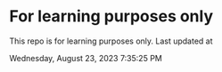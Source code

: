 # For learning purposes only
This repo is for learning purposes only.
Last updated at

Wednesday, August 23, 2023 7:35:25 PM

